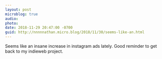 ```yaml
---
layout: post
microblog: true
audio: 
photo: 
date: 2018-11-29 20:47:00 -0700
guid: http://nnnnnathan.micro.blog/2018/11/30/seems-like-an.html
---
```

Seems like an insane increase in instagram ads lately. Good reminder to get back to my indieweb project.
